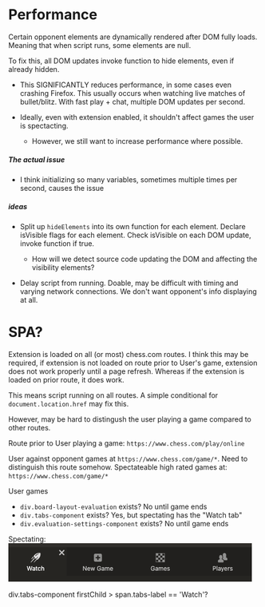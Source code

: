 # Performance

Certain opponent elements are dynamically rendered after DOM fully loads. Meaning that when script runs, some elements are null.

To fix this, all DOM updates invoke function to hide elements, even if already hidden.

- This SIGNIFICANTLY reduces performance, in some cases even crashing Firefox. This usually occurs when watching live matches
of bullet/blitz. With fast play + chat, multiple DOM updates per second.

- Ideally, even with extension enabled, it shouldn't affect games the user is spectacting.
    - However, we still want to increase performance where possible.

##### The actual issue

- I think initializing so many variables, sometimes multiple times per second, causes the issue

##### ideas

- Split up `hideElements` into its own function for each element. Declare isVisible flags for each element.
Check isVisible on each DOM update, invoke function if true.
    - How will we detect source code updating the DOM and affecting the visibility elements?

- Delay script from running. Doable, may be difficult with timing and varying network connections. We don't want opponent's
info displaying at all.

# SPA?

Extension is loaded on all (or most) chess.com routes. I think this may be required, if extension is not loaded on route prior to User's game, extension does not work properly until a page refresh. Whereas if the extension is loaded on prior route, it does work.

This means script running on all routes. A simple conditional for `document.location.href` may fix this. 

However, may be hard to distingush the user playing a game compared to other routes.

Route prior to User playing a game: `https://www.chess.com/play/online`

User against opponent games at `https://www.chess.com/game/*`. Need to distinguish this route somehow.
Spectateable high rated games at: `https://www.chess.com/game/*`

User games
- `div.board-layout-evaluation` exists? No until game ends
- `div.tabs-component` exists? Yes, but spectating has the "Watch tab"
- `div.evaluation-settings-component` exists? No until game ends

Spectating: ![alt text](image.png)

div.tabs-component firstChild > span.tabs-label == 'Watch'?